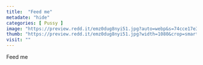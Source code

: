 ```yaml
---
title:  "Feed me"
metadate: "hide"
categories: [ Pussy ]
image: "https://preview.redd.it/emz0dug8nyi51.jpg?auto=webp&s=74cce17e3591807eaa85b5f451ff14fda69e2cf6"
thumb: "https://preview.redd.it/emz0dug8nyi51.jpg?width=1080&crop=smart&auto=webp&s=1a2247d8c890ccf8259103bbdab7fb7620266f6a"
visit: ""
---
```

Feed me
